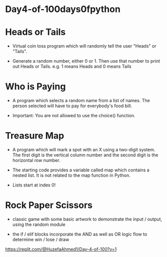 # Day4-of-100days0fpython
# Heads or Tails

* Virtual coin toss program which will randomly tell the user "Heads" or "Tails".

* Generate a random number, either 0 or 1. Then use that number to print out Heads or Tails. e.g. 1 means Heads and 0 means Tails

# Who is Paying

* A program which selects a random name from a list of names. The person selected will have to pay for everybody's food bill.

* Important: You are not allowed to use the choice() function.

# Treasure Map

* A program which will mark a spot with an X using a two-digit system. The first digit is the vertical column number and the second digit is the horizontal row number.

* The starting code provides a variable called map which contains a nested list. It is not related to the map function in Python.

* Lists start at index 0!

# Rock Paper Scissors

* classic game with some basic artwork to demonstrate the input / output, using the random module

* the if / elif blocks incorporate the AND as well as OR logic flow to determine win / lose / draw

https://replit.com/@HuzefaAhmed1/Day-4-of-100?v=1
